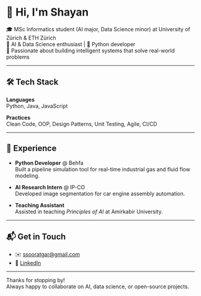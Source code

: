 # 👋 Hi, I'm Shayan

🎓 MSc Informatics student (AI major, Data Science minor) at University of Zürich & ETH Zürich  
🧠 AI & Data Science enthusiast | 🐍 Python developer  
🔬 Passionate about building intelligent systems that solve real-world problems

---

## 🛠 Tech Stack

**Languages**  
Python, Java, JavaScript  

**Practices**  
Clean Code, OOP, Design Patterns, Unit Testing, Agile, CI/CD  

---

## 💼 Experience

- **Python Developer** @ Behfa  
  Built a pipeline simulation tool for real-time industrial gas and fluid flow modeling.

- **AI Research Intern** @ IP-CO  
  Developed image segmentation for car engine assembly automation.

- **Teaching Assistant**  
  Assisted in teaching *Principles of AI* at Amirkabir University.

---


## 📬 Get in Touch

- ✉️ ssooratgar@gmail.com  
- 🔗 [LinkedIn](https://www.linkedin.com/in/shayan-sooratgar)  

---

Thanks for stopping by!  
Always happy to collaborate on AI, data science, or open-source projects.
